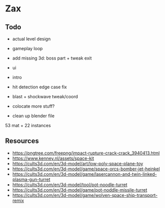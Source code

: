 # Zax

## Todo   
- actual level design    
- gameplay loop
- add missing 3d: boss part + tweak exit
- ui
- intro  
- hit detection edge case fix  
- blast + shockwave tweak/coord   

- colocate more stuff?
- clean up blender file

53 mat + 22 instances

## Resources
- https://pngtree.com/freepng/impact-rupture-crack-crack_3940413.html
- https://www.kenney.nl/assets/space-kit
- https://cults3d.com/en/3d-model/art/low-poly-space-plane-toy
- https://cults3d.com/en/3d-model/game/space-orcs-bomber-jet-heinkel
- https://cults3d.com/en/3d-model/game/lasercannon-and-twin-linked-plasma-gun-turret
- https://cults3d.com/en/3d-model/tool/pot-noodle-turret
- https://cults3d.com/en/3d-model/game/pot-noddle-missile-turret
- https://cults3d.com/en/3d-model/game/wolven-space-ship-transport-remix